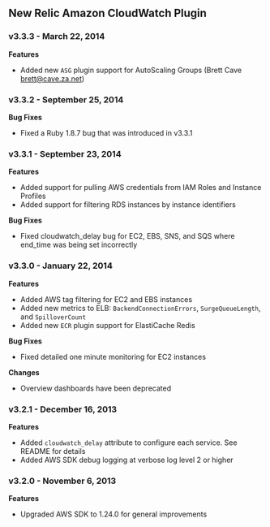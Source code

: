 ## New Relic Amazon CloudWatch Plugin ##

### v3.3.3 - March 22, 2014 ###

**Features**

* Added new `ASG` plugin support for AutoScaling Groups (Brett Cave <brett@cave.za.net>)
### v3.3.2 - September 25, 2014 ###

**Bug Fixes**

* Fixed a Ruby 1.8.7 bug that was introduced in v3.3.1

### v3.3.1 - September 23, 2014 ###

**Features**

* Added support for pulling AWS credentials from IAM Roles and Instance Profiles
* Added support for filtering RDS instances by instance identifiers

**Bug Fixes**

* Fixed cloudwatch_delay bug for EC2, EBS, SNS, and SQS where end_time was being set incorrectly

### v3.3.0 - January 22, 2014 ###

**Features**

* Added AWS tag filtering for EC2 and EBS instances
* Added new metrics to ELB: `BackendConnectionErrors`, `SurgeQueueLength`, and `SpilloverCount`
* Added new `ECR` plugin support for ElastiCache Redis

**Bug Fixes**

* Fixed detailed one minute monitoring for EC2 instances

**Changes**

* Overview dashboards have been deprecated

### v3.2.1 - December 16, 2013 ###

**Features**

* Added `cloudwatch_delay` attribute to configure each service. See README for details
* Added AWS SDK debug logging at verbose log level 2 or higher

### v3.2.0 - November 6, 2013 ###

**Features**

* Upgraded AWS SDK to 1.24.0 for general improvements
